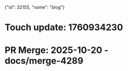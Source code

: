 {"id": 32155, "name": "blog"}

# Touch update: 1760934230

# PR Merge: 2025-10-20 - docs/merge-4289
